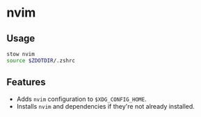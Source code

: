# nvim

## Usage

```sh
stow nvim 
source $ZDOTDIR/.zshrc
```

## Features

- Adds `nvim` configuration to `$XDG_CONFIG_HOME`.
- Installs `nvim` and dependencies if they're not already installed.

